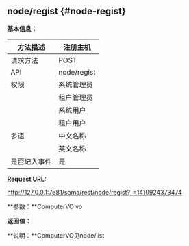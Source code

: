 ## node/regist {#node-regist}

**基本信息：**

| 方法描述 | 注册主机 |
| --- | --- |
| 请求方法 | POST |
| API | node/regist |
| 权限 | 系统管理员 | 是 |
|  | 租户管理员 | 是 |
|  | 系统用户 | 是 |
|  | 租户用户 | 否 |
| 多语 | 中文名称 | 注册主机 |
|  | 英文名称 | Registhost |
| 是否记入事件 | 是 |

**Request URL:**

http://127.0.0.1:7681/soma/rest/node/regist?_=1410924373474

**参数：**ComputerVO vo

**返回值：**

**说明：**ComputerVO见node/list